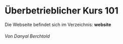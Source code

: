 # Überbetrieblicher Kurs 101
Die Webseite befindet sich im Verzeichnis: **website**
###### Von Danyal Berchtold